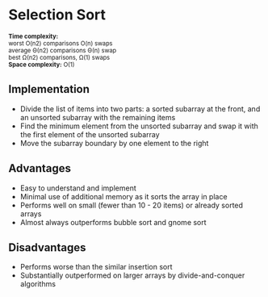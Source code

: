 # Selection Sort

<small>**Time complexity:**
<br/>worst O(n2) comparisons O(n) swaps
<br/>average Θ(n2) comparisons Θ(n) swap
<br/>best Ω(n2) comparisons, Ω(1) swaps</small><br/>
<small>**Space complexity:** O(1)</small>

## Implementation

- Divide the list of items into two parts: a sorted subarray at the front, and an unsorted subarray with the remaining items
- Find the minimum element from the unsorted subarray and swap it with the first element of the unsorted subarray
- Move the subarray boundary by one element to the right

## Advantages

- Easy to understand and implement
- Minimal use of additional memory as it sorts the array in place
- Performs well on small (fewer than 10 - 20 items) or already sorted arrays
- Almost always outperforms bubble sort and gnome sort

## Disadvantages

- Performs worse than the similar insertion sort
- Substantially outperformed on larger arrays by divide-and-conquer algorithms
